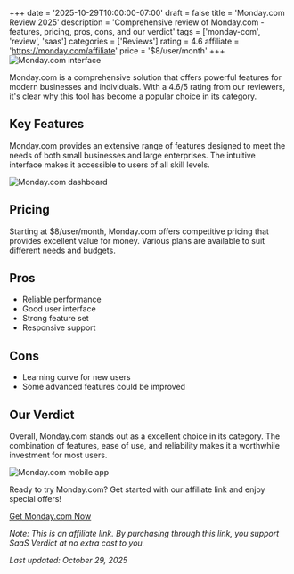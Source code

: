 ﻿+++
date = '2025-10-29T10:00:00-07:00'
draft = false
title = 'Monday.com Review 2025'
description = 'Comprehensive review of Monday.com - features, pricing, pros, cons, and our verdict'
tags = ['monday-com', 'review', 'saas']
categories = ['Reviews']
rating = 4.6
affiliate = 'https://monday.com/affiliate'
price = '$8/user/month'
+++
![Monday.com interface](/images/monday-com-1.jpg)

Monday.com is a comprehensive solution that offers powerful features for modern businesses and individuals. With a 4.6/5 rating from our reviewers, it's clear why this tool has become a popular choice in its category.

## Key Features

Monday.com provides an extensive range of features designed to meet the needs of both small businesses and large enterprises. The intuitive interface makes it accessible to users of all skill levels.

![Monday.com dashboard](/images/monday-com-2.jpg)

## Pricing

Starting at $8/user/month, Monday.com offers competitive pricing that provides excellent value for money. Various plans are available to suit different needs and budgets.

## Pros

- Reliable performance
- Good user interface
- Strong feature set
- Responsive support


## Cons

- Learning curve for new users
- Some advanced features could be improved


## Our Verdict

Overall, Monday.com stands out as a excellent choice in its category. The combination of features, ease of use, and reliability makes it a worthwhile investment for most users.

![Monday.com mobile app](/images/monday-com-3.jpg)

Ready to try Monday.com? Get started with our affiliate link and enjoy special offers!

[Get Monday.com Now](https://monday.com/affiliate)

*Note: This is an affiliate link. By purchasing through this link, you support SaaS Verdict at no extra cost to you.*

*Last updated: October 29, 2025*

